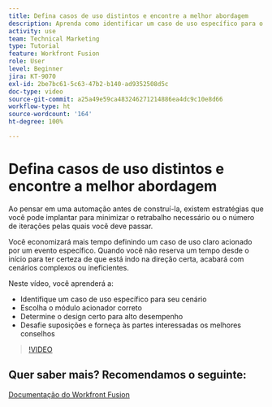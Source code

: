 ```yaml
---
title: Defina casos de uso distintos e encontre a melhor abordagem
description: Aprenda como identificar um caso de uso específico para o seu cenário, determinar o design correto e dar às partes interessadas o melhor conselho no [!DNL Adobe Workfront Fusion].
activity: use
team: Technical Marketing
type: Tutorial
feature: Workfront Fusion
role: User
level: Beginner
jira: KT-9070
exl-id: 2be7bc61-5c63-47b2-b140-ad9352508d5c
doc-type: video
source-git-commit: a25a49e59ca483246271214886ea4dc9c10e8d66
workflow-type: ht
source-wordcount: '164'
ht-degree: 100%

---
```


# Defina casos de uso distintos e encontre a melhor abordagem

Ao pensar em uma automação antes de construí-la, existem estratégias que você pode implantar para minimizar o retrabalho necessário ou o número de iterações pelas quais você deve passar.

Você economizará mais tempo definindo um caso de uso claro acionado por um evento específico. Quando você não reserva um tempo desde o início para ter certeza de que está indo na direção certa, acabará com cenários complexos ou ineficientes.

Neste vídeo, você aprenderá a:

* Identifique um caso de uso específico para seu cenário
* Escolha o módulo acionador correto
* Determine o design certo para alto desempenho
* Desafie suposições e forneça às partes interessadas os melhores conselhos

>[!VIDEO](https://video.tv.adobe.com/v/335311/?quality=12&learn=on)

## Quer saber mais? Recomendamos o seguinte:

[Documentação do Workfront Fusion](https://experienceleague.adobe.com/docs/workfront/using/adobe-workfront-fusion/workfront-fusion-2.html?lang=br)
